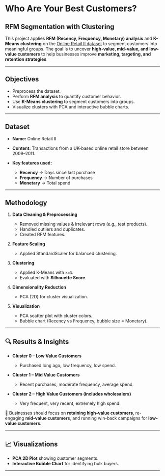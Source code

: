 # Who Are Your Best Customers?

## RFM Segmentation with Clustering

This project applies **RFM (Recency, Frequency, Monetary) analysis** and **K-Means clustering** on the [Online Retail II dataset](https://archive.ics.uci.edu/ml/datasets/Online+Retail+II) to segment customers into meaningful groups. The goal is to uncover **high-value, mid-value, and low-value customers** to help businesses improve **marketing, targeting, and retention strategies**.

---

## Objectives

* Preprocess the dataset.
* Perform **RFM analysis** to quantify customer behavior.
* Use **K-Means clustering** to segment customers into groups.
* Visualize clusters with PCA and interactive bubble charts.

---

## Dataset

* **Name:** Online Retail II
* **Content:** Transactions from a UK-based online retail store between 2009–2011.
* **Key features used:**

  * **Recency** → Days since last purchase
  * **Frequency** → Number of purchases
  * **Monetary** → Total spend

---

## Methodology

1. **Data Cleaning & Preprocessing**

   * Removed missing values & irrelevant rows (e.g., test products).
   * Handled outliers and duplicates.
   * Created RFM features.

2. **Feature Scaling**

   * Applied StandardScaler for balanced clustering.

3. **Clustering**

   * Applied K-Means with `k=3`.
   * Evaluated with **Silhouette Score**.

4. **Dimensionality Reduction**

   * PCA (2D) for cluster visualization.

5. **Visualization**

   * PCA scatter plot with cluster colors.
   * Bubble chart (Recency vs Frequency, bubble size = Monetary).

---

## 🔍 Results & Insights

* **Cluster 0 – Low Value Customers**

  * Purchased long ago, low frequency, low spend.

* **Cluster 1 – Mid Value Customers**

  * Recent purchases, moderate frequency, average spend.

* **Cluster 2 – High Value Customers (includes wholesalers)**

  * Very frequent, very recent, extremely high spend.

📌 Businesses should focus on **retaining high-value customers**, re-engaging **mid-value customers**, and running win-back campaigns for **low-value customers**.

---

## 📈 Visualizations

* **PCA 2D Plot** showing customer segments.
* **Interactive Bubble Chart** for identifying bulk buyers.

---
